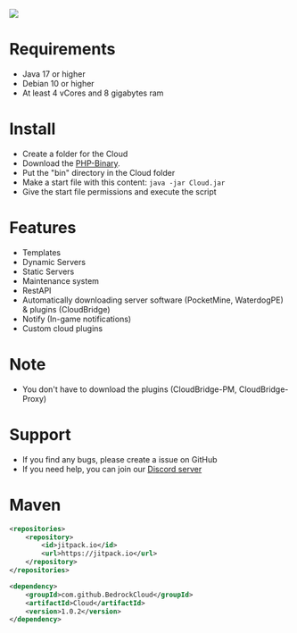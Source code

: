 [![](https://jitci.com/gh/BedrockCloud/Cloud/svg)](https://jitci.com/gh/BedrockCloud/Cloud)

# Requirements
- Java 17 or higher
- Debian 10 or higher
- At least 4 vCores and 8 gigabytes ram

# Install
- Create a folder for the Cloud
- Download the [PHP-Binary](https://github.com/pmmp/PHP-Binaries/releases).
- Put the "bin" directory in the Cloud folder
- Make a start file with this content: `java -jar Cloud.jar`
- Give the start file permissions and execute the script

# Features
- Templates
- Dynamic Servers
- Static Servers
- Maintenance system
- RestAPI
- Automatically downloading server software (PocketMine, WaterdogPE) & plugins (CloudBridge)
- Notify (In-game notifications)
- Custom cloud plugins

# Note
- You don't have to download the plugins (CloudBridge-PM, CloudBridge-Proxy)

# Support
- If you find any bugs, please create a issue on GitHub
- If you need help, you can join our [Discord server](https://discord.gg/JPK5Wk2auY)

# Maven
```xml
<repositories>
	<repository>
        <id>jitpack.io</id>
	    <url>https://jitpack.io</url>
	</repository>
</repositories>
```
```xml
<dependency>
    <groupId>com.github.BedrockCloud</groupId>
    <artifactId>Cloud</artifactId>
    <version>1.0.2</version>
</dependency>
```